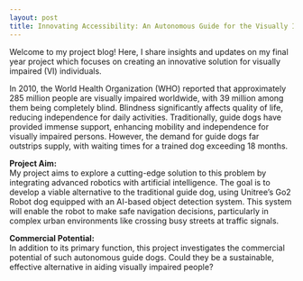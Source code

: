 ```yaml
---
layout: post
title: Innovating Accessibility: An Autonomous Guide for the Visually Impaired
---
```


Welcome to my project blog! Here, I share insights and updates on my final year project which focuses on creating an innovative solution for visually impaired (VI) individuals.

In 2010, the World Health Organization (WHO) reported that approximately 285 million people are visually impaired worldwide, with 39 million among them being completely blind. Blindness significantly affects quality of life, reducing independence for daily activities. Traditionally, guide dogs have provided immense support, enhancing mobility and independence for visually impaired persons. However, the demand for guide dogs far outstrips supply, with waiting times for a trained dog exceeding 18 months.


**Project Aim:**  
My project aims to explore a cutting-edge solution to this problem by integrating advanced robotics with artificial intelligence. The goal is to develop a viable alternative to the traditional guide dog, using Unitree’s Go2 Robot dog equipped with an AI-based object detection system. This system will enable the robot to make safe navigation decisions, particularly in complex urban environments like crossing busy streets at traffic signals.

**Commercial Potential:**  
In addition to its primary function, this project investigates the commercial potential of such autonomous guide dogs. Could they be a sustainable, effective alternative in aiding visually impaired people?

